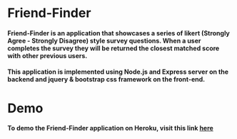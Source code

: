 # Friend-Finder

#### Friend-Finder is an application that showcases a series of likert (Strongly Agree - Strongly Disagree) style survey questions. When a user completes the survey they will be returned the closest matched score with other previous users.

#### This application is implemented using Node.js and Express server on the backend and jquery & bootstrap css framework on the front-end.

# Demo

#### To demo the Friend-Finder application on Heroku, visit this link [here](https://aqueous-crag-52612.herokuapp.com/)

